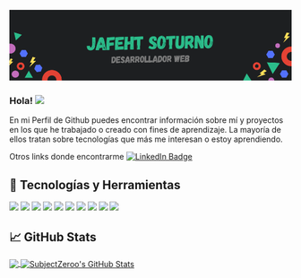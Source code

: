 <!-- [![Banner](banner_readme.png)](https://jasor.dev) -->
![Banner](banner_readme.png)
### Hola! <img src="https://raw.githubusercontent.com/MartinHeinz/MartinHeinz/master/wave.gif" width="20px">

En mi Perfil de Github puedes encontrar información sobre mí y proyectos en los que he trabajado o creado con fines de aprendizaje. La mayoría de ellos tratan sobre tecnologías que más me interesan o estoy aprendiendo.

Otros links donde encontrarme [![LinkedIn Badge](https://img.shields.io/badge/LinkedIn-Profile-informational?style=flat&logo=linkedin&logoColor=white&color=0D76A8)](https://www.linkedin.com/in/jsoturno/)

<!-- [![CodePen Badge](https://img.shields.io/badge/CodePen-Profile-informational?style=flat&logo=codepen&logoColor=white&color=black)](https://codepen.io/) -->

## 🔧 Tecnologías y Herramientas

![](https://img.shields.io/badge/Code-PHP-informational?style=flat&logo=PHP&logoColor=white&color=4AB197)
![](https://img.shields.io/badge/Code-JavaScript-informational?style=flat&logo=JavaScript&logoColor=white&color=4AB197)
![](https://img.shields.io/badge/Code-Laravel-informational?style=flat&logo=laravel&logoColor=white&color=4AB197)
![](https://img.shields.io/badge/Code-Vuejs-informational?style=flat&logo=Vue.js&logoColor=white&color=4AB197)
![](https://img.shields.io/badge/Code-MySQL-informational?style=flat&logo=MySQL&logoColor=white&color=4AB197)
![](https://img.shields.io/badge/Style-CSS3-informational?style=flat&logo=css3&logoColor=white&color=4AB197)
![](https://img.shields.io/badge/Code-HTML5-informational?style=flat&logo=html5&logoColor=white&color=4AB197)
![](https://img.shields.io/badge/Style-Tailwind-informational?style=flat&logo=Tailwind-CSS&logoColor=white&color=4AB197)
![](https://img.shields.io/badge/Style-Bootstrap-informational?style=flat&logo=bootstrap&logoColor=white&color=4AB197)
![](https://img.shields.io/badge/Style-Sass-informational?style=flat&logo=Sass&logoColor=white&color=4AB197)

## &#x1f4c8; GitHub Stats

<a href="https://github.com/SubjectZeroo/SubjectZeroo">
  <img align="center" src="https://github-readme-stats.vercel.app/api/top-langs/?username=SubjectZeroo&hide=java,html,tex&title_color=ffffff&text_color=c9cacc&icon_color=2bbc8a&bg_color=1d1f21&langs_count=3" />
</a>
<a href="https://github.com/SubjectZeroo/SubjectZeroo">
  <img align="center" src="https://github-readme-stats.vercel.app/api?username=SubjectZeroo&show_icons=true&line_height=27&count_private=true&title_color=ffffff&text_color=c9cacc&icon_color=2bbc8a&bg_color=1d1f21" alt="SubjectZeroo's GitHub Stats" />
</a>
